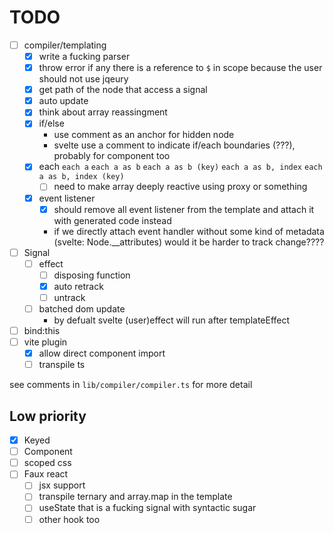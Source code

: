 # TODO
- [ ] compiler/templating
    - [X] write a fucking parser
    - [x] throw error if any there is a reference to `$` in scope because the user should not use jqeury
    - [x] get path of the node that access a signal 
    - [x] auto update
    - [x] think about array reassingment
    - [x] if/else
        - use comment as an anchor for hidden node
        - svelte use a comment to indicate if/each boundaries (???), probably for component too
    - [x] each
        `each a`
        `each a as b`
        `each a as b (key)`
        `each a as b, index`
        `each a as b, index (key)`
        - [ ] need to make array deeply reactive using proxy or something
    - [x] event listener
        - [x] should remove all event listener from the template and attach it with generated code instead
        - if we directly attach event handler without some kind of metadata (svelte: Node.__attributes) would it be harder to track change????
- [ ] Signal
    - [ ] effect
        - [ ] disposing function 
        - [x] auto retrack 
        - [ ] untrack
    - [ ] batched dom update
        - by defualt svelte (user)effect will run after templateEffect
- [ ] bind:this
- [ ] vite plugin 
    - [x] allow direct component import
    - [ ] transpile ts

see comments in `lib/compiler/compiler.ts` for more detail


## Low priority
- [x] Keyed
- [ ] Component
- [ ] scoped css
- [ ] Faux react
    - [ ] jsx support
    - [ ] transpile ternary and array.map in the template
    - [ ] useState that is a fucking signal with syntactic sugar
    - [ ] other hook too
